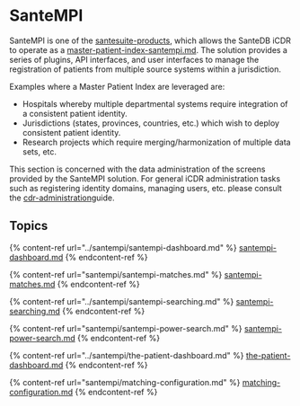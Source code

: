 # SanteMPI

SanteMPI is one of the [santesuite-products](../product-overview/santesuite-products/ "mention"), which allows the SanteDB iCDR to operate as a [master-patient-index-santempi.md](../product-overview/santesuite-products/master-patient-index-santempi.md "mention"). The solution provides a series of plugins, API interfaces, and user interfaces to manage the registration of patients from multiple source systems within a jurisdiction.&#x20;

Examples where a Master Patient Index are leveraged are:

* Hospitals whereby multiple departmental systems require integration of a consistent patient identity.
* Jurisdictions (states, provinces, countries, etc.) which wish to deploy consistent patient identity.&#x20;
* Research projects which require merging/harmonization of multiple data sets, etc.

This section is concerned with the data administration of the screens provided by the SanteMPI solution. For general iCDR administration tasks such as registering identity domains, managing users, etc. please consult the [cdr-administration](../operations/cdr-administration/ "mention")guide.

## Topics

{% content-ref url="../santempi/santempi-dashboard.md" %}
[santempi-dashboard.md](../santempi/santempi-dashboard.md)
{% endcontent-ref %}

{% content-ref url="santempi/santempi-matches.md" %}
[santempi-matches.md](santempi/santempi-matches.md)
{% endcontent-ref %}

{% content-ref url="../santempi/santempi-searching.md" %}
[santempi-searching.md](../santempi/santempi-searching.md)
{% endcontent-ref %}

{% content-ref url="santempi/santempi-power-search.md" %}
[santempi-power-search.md](santempi/santempi-power-search.md)
{% endcontent-ref %}

{% content-ref url="../santempi/the-patient-dashboard.md" %}
[the-patient-dashboard.md](../santempi/the-patient-dashboard.md)
{% endcontent-ref %}

{% content-ref url="santempi/matching-configuration.md" %}
[matching-configuration.md](santempi/matching-configuration.md)
{% endcontent-ref %}
